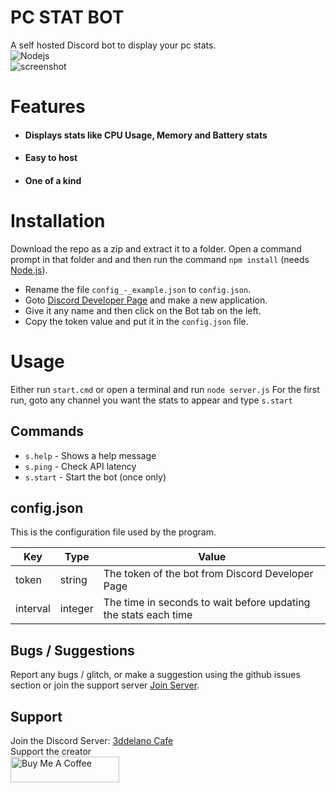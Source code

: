 # PC STAT BOT
A self hosted Discord bot to display your pc stats.
<br>
<img alt="Nodejs" src="https://img.shields.io/badge/-Node.js-43853d?style=flat-square&logo=Node.js&logoColor=white" />
<br>
<img alt="screenshot" src="https://cdn.discordapp.com/attachments/360062738615107605/848939420622913556/unknown.png" />

# Features
- #### Displays stats like CPU Usage, Memory and Battery stats
- #### Easy to host
- #### One of a kind


# Installation
Download the repo as a zip and extract it to a folder. Open a command prompt in that folder and and then run the command `npm install`  (needs [Node.js](https://nodejs.org/)).
- Rename the file `config_-_example.json` to `config.json`.
- Goto [Discord Developer Page](https://discord.com/developers/applications) and make a new application.
- Give it any name and then click on the Bot tab on the left.
- Copy the token value and put it in the `config.json` file.


# Usage
Either run `start.cmd` or open a terminal and run `node server.js`
For the first run, goto any channel you want the stats to appear and type `s.start`

## Commands
- `s.help` - Shows a help message
- `s.ping` - Check API latency
- `s.start` - Start the bot (once only)


## config.json
This is the configuration file used by the program.

| Key      | Type    | Value                                                           |
| -------- | ------- | --------------------------------------------------------------- |
| token    | string  | The token of the bot from Discord Developer Page                |
| interval | integer | The time in seconds to wait before updating the stats each time |

## Bugs / Suggestions
Report any bugs / glitch, or make a suggestion using the github issues section or join the support server [Join Server](https://discord.gg/FZY9TqW).

## Support
Join the Discord Server: [3ddelano Cafe](https://discord.gg/FZY9TqW)
<br>
Support the creator
<br>
<a href="https://www.buymeacoffee.com/3ddelano" target="_blank"><img height="41" width="174" src="https://cdn.buymeacoffee.com/buttons/v2/default-red.png" alt="Buy Me A Coffee" width="150" ></a>